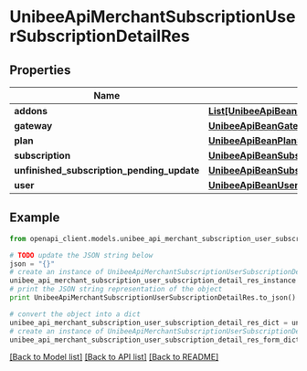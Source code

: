 # UnibeeApiMerchantSubscriptionUserSubscriptionDetailRes


## Properties

Name | Type | Description | Notes
------------ | ------------- | ------------- | -------------
**addons** | [**List[UnibeeApiBeanPlanAddonDetail]**](UnibeeApiBeanPlanAddonDetail.md) | Plan Addon | [optional] 
**gateway** | [**UnibeeApiBeanGatewaySimplify**](UnibeeApiBeanGatewaySimplify.md) |  | [optional] 
**plan** | [**UnibeeApiBeanPlanSimplify**](UnibeeApiBeanPlanSimplify.md) |  | [optional] 
**subscription** | [**UnibeeApiBeanSubscriptionSimplify**](UnibeeApiBeanSubscriptionSimplify.md) |  | [optional] 
**unfinished_subscription_pending_update** | [**UnibeeApiBeanSubscriptionPendingUpdateDetail**](UnibeeApiBeanSubscriptionPendingUpdateDetail.md) |  | [optional] 
**user** | [**UnibeeApiBeanUserAccountSimplify**](UnibeeApiBeanUserAccountSimplify.md) |  | [optional] 

## Example

```python
from openapi_client.models.unibee_api_merchant_subscription_user_subscription_detail_res import UnibeeApiMerchantSubscriptionUserSubscriptionDetailRes

# TODO update the JSON string below
json = "{}"
# create an instance of UnibeeApiMerchantSubscriptionUserSubscriptionDetailRes from a JSON string
unibee_api_merchant_subscription_user_subscription_detail_res_instance = UnibeeApiMerchantSubscriptionUserSubscriptionDetailRes.from_json(json)
# print the JSON string representation of the object
print UnibeeApiMerchantSubscriptionUserSubscriptionDetailRes.to_json()

# convert the object into a dict
unibee_api_merchant_subscription_user_subscription_detail_res_dict = unibee_api_merchant_subscription_user_subscription_detail_res_instance.to_dict()
# create an instance of UnibeeApiMerchantSubscriptionUserSubscriptionDetailRes from a dict
unibee_api_merchant_subscription_user_subscription_detail_res_form_dict = unibee_api_merchant_subscription_user_subscription_detail_res.from_dict(unibee_api_merchant_subscription_user_subscription_detail_res_dict)
```
[[Back to Model list]](../README.md#documentation-for-models) [[Back to API list]](../README.md#documentation-for-api-endpoints) [[Back to README]](../README.md)


